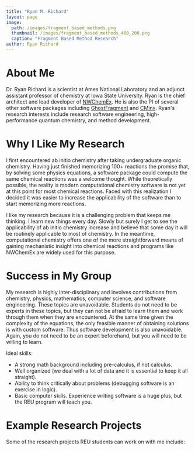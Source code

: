 ```yaml
---
title: "Ryan M. Richard"
layout: page
image:
  path: /images/fragment_based_methods.png
  thumbnail: /images/fragment_based_methods_400_200.png
  caption: "Fragment Based Method Research"
author: Ryan Richard
---
```


# About Me

Dr. Ryan Richard is a scientist at Ames National Laboratory and an adjunct 
assistant professor of chemistry at Iowa State University. Ryan is the chief
architect and lead developer of 
[NWChemEx](https://github.com/NWChemEx/NWChemEx). He is also the PI of several
other software packages including 
[GhostFragment](https://github.com/rmrresearch/GhostFragment) and
[CMinx](https://github.com/CMakePP/CMinx). Ryan's research interests include 
research software engineering, high-performance quantum chemistry, and method 
development. 

# Why I Like My Research

I first encountered ab initio chemistry after taking undergraduate organic 
chemistry. Having just finished memorizing 100+ reactions the promise that, by
solving some physics equations, a software package could compute the same 
chemical reactions was a welcome thought. While theoretically possible, the 
reality is modern computational chemistry software is not yet at this point for 
most chemical reactions. Faced with this realization I decided it was
easier to increase the applicability of the software than to start memorizing 
more reactions.

I like my research because it is a challenging problem that keeps me thinking. 
I learn new things every day. Slowly but surely I get to see the
applicability of ab initio chemistry increase and believe that some day it
will be routinely applicable to most of chemistry. In the meantime, 
computational chemistry offers one of the more straightforward means of gaining
mechanistic insight into chemical reactions and programs like NWChemEx are
widely used for this purpose.  

# Success in My Group

My research is highly inter-disciplinary and involves contributions from
chemistry, physics, mathematics, computer science, and software engineering.
These topics are unavoidable. Students do not need to be experts in these
topics, but they can not be afraid to learn them and work through them when
they are encountered. At the same time given the complexity of the equations,
the only feasible manner of obtaining solutions is with custom software. Thus
software development is also unavoidable. Again, you do not need to be an
expert beforehand, but you will need to be willing to learn.

Ideal skills:

- A strong math background including pre-calculus, if not calculus.
- Well organized (we deal with a lot of data and it is essential to keep it
  all straight).
- Ability to think critically about problems (debugging software is an
  exercise in logic).  
- Basic computer skills. Experience writing software is a huge plus, but the
  REU program will teach you.

# Example Research Projects

Some of the research projects REU students can work on with me include:

